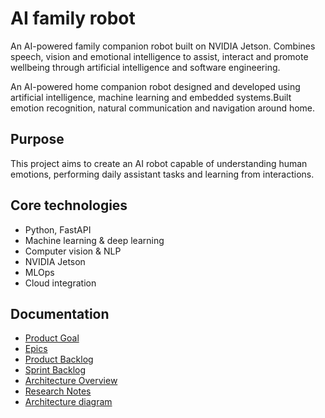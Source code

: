 # AI family robot

An AI-powered family companion robot built on NVIDIA Jetson.
Combines speech, vision and emotional intelligence to assist, interact and promote wellbeing through artificial intelligence and software engineering.

An AI-powered home companion robot designed and developed using artificial intelligence, machine learning and embedded systems.Built emotion recognition, natural communication and navigation around home.


## Purpose
This project aims to create an AI robot capable of understanding human emotions, performing daily assistant tasks and learning from interactions.

## Core technologies
- Python, FastAPI
- Machine learning & deep learning
- Computer vision & NLP
- NVIDIA Jetson
- MLOps
- Cloud integration

## Documentation
- [Product Goal](./product_goal.md)
- [Epics](./epics.md)
- [Product Backlog](./product_backlog.md)
- [Sprint Backlog](./sprint_backlog.md)
- [Architecture Overview](./architecture_overview.md)
- [Research Notes](./research_notes.md)
- [Architecture diagram](./architecture_diagram.md)

